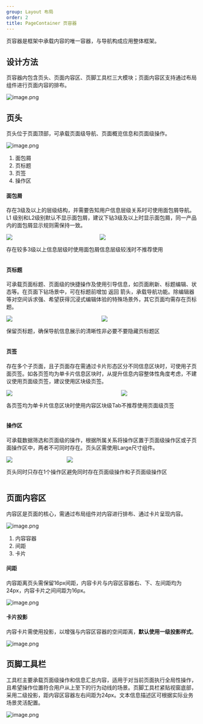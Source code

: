 ```yaml
---
group: Layout 布局
order: 2
title: PageContainer 页容器
---
```


页容器是框架中承载内容的唯一容器，与导航构成应用整体框架。

## 设计方法

页容器内包含页头、页面内容区、页脚工具栏三大模块；页面内容区支持通过布局组件进行页面内容的排布。

![image.png](https://mdn.alipayobjects.com/oceanbase_design/afts/img/mO61QbOcU_kAAAAAAAAAAAAADv3-AQBr/original)

## 页头

页头位于页面顶部，可承载页面级导航、页面概览信息和页面级操作。

![image.png](https://mdn.alipayobjects.com/oceanbase_design/afts/img/bgnxS5QoufkAAAAAAAAAAAAADv3-AQBr/original)

1. 面包屑
2. 页标题
3. 页签
4. 操作区

#### 面包屑

存在3级及以上的层级结构，并需要告知用户信息层级关系时可使用面包屑导航。L1 级别和L2级别默认不显示面包屑，建议下钻3级及以上时显示面包屑，同一产品内的面包屑显示规则需保持一致。

<div style="display: flex">
  <div>
    <img src="https://mdn.alipayobjects.com/oceanbase_design/afts/img/Rl5kSZqDL78AAAAAAAAAAAAADv3-AQBr/original" />
    <div class="image-description"><Do></Do>

存在较多3级以上信息层级时使用面包屑</div>

  </div>
  <div>
    <img src="https://mdn.alipayobjects.com/oceanbase_design/afts/img/1XkRS41yhVQAAAAAAAAAAAAADv3-AQBr/original" />
    <div class="image-description"><Caution></Caution>

信息层级较浅时不推荐使用</div>

  </div>
</div>

#### 页标题

可承载页面标题、页面级的快捷操作及使用引导信息，如页面刷新、标题编辑、状态等。在页面下钻场景中，可在标题前增加 返回 箭头，承载导航功能。除编辑器等对空间诉求强、希望获得沉浸式编辑体验的特殊场景外，其它页面均需存在页标题。

<div style="display: flex">
  <div>
    <img src="https://mdn.alipayobjects.com/oceanbase_design/afts/img/-FbfRoXHa7cAAAAAAAAAAAAADv3-AQBr/original" />
    <div class="image-description"><Do></Do>

保留页标题，确保导航信息展示的清晰性</div>

  </div>
  <div>
    <img src="https://mdn.alipayobjects.com/oceanbase_design/afts/img/mdpdSJFZKi0AAAAAAAAAAAAADv3-AQBr/original" />
    <div class="image-description"><Donot></Donot>

非必要不要隐藏页标题区</div>

  </div>
</div>

#### 页签

存在多个子页面，且子页面存在需通过卡片形态区分不同信息区块时，可使用子页面页签。如各页签均为单卡片信息区块时，从提升信息内容整体性角度考虑，不建议使用页面级页签，建议使用区块级页签。

<div style="display: flex">
  <div>
    <img src="https://mdn.alipayobjects.com/oceanbase_design/afts/img/VujlQbz8lVsAAAAAAAAAAAAADv3-AQBr/original" />
    <div class="image-description"><Do></Do>

各页签均为单卡片信息区块时使用内容区块级Tab</div>

  </div>
  <div>
    <img src="https://mdn.alipayobjects.com/oceanbase_design/afts/img/QtvqTb_p-TEAAAAAAAAAAAAADv3-AQBr/original" />
    <div class="image-description"><Caution></Caution>

不推荐使用页面级页签</div>

  </div>
</div>

#### 操作区

可承载数据筛选和页面级的操作，根据所属关系将操作区置于页面级操作区或子页面操作区中，两者不可同时存在。页头区需使用Large尺寸组件。

<div style="display: flex">
  <div>
    <img src="https://mdn.alipayobjects.com/oceanbase_design/afts/img/ERzITJRm8_QAAAAAAAAAAAAADv3-AQBr/original" />
    <div class="image-description"><Do></Do>

页头同时只存在1个操作区</div>

  </div>
  <div>
    <img src="https://mdn.alipayobjects.com/oceanbase_design/afts/img/M280SpDCkAsAAAAAAAAAAAAADv3-AQBr/original" />
    <div class="image-description"><Donot></Donot>

避免同时存在页面级操作和子页面级操作区</div>

  </div>
</div>

## 页面内容区

内容区是页面的核心，需通过布局组件对内容进行排布、通过卡片呈现内容。

![image.png](https://mdn.alipayobjects.com/oceanbase_design/afts/img/hQqPRKEUBoUAAAAAAAAAAAAADv3-AQBr/original)

1. 内容容器
2. 间距
3. 卡片

#### 间距

内容距离页头需保留16px间距，内容卡片与内容区容器右、下、左间距均为24px，内容卡片之间间距为16px。

![image.png](https://mdn.alipayobjects.com/oceanbase_design/afts/img/F0F4RaJe9PIAAAAAAAAAAAAADv3-AQBr/original)

#### 卡片投影

内容卡片需使用投影，以增强与内容区容器的空间距离，**默认使用一级投影样式**。

![image.png](https://mdn.alipayobjects.com/oceanbase_design/afts/img/gwSjR4EccGYAAAAAAAAAAAAADv3-AQBr/original)

## 页脚工具栏

工具栏主要承载页面级操作和信息汇总内容，适用于对当前页面执行全局性操作，且希望操作位置符合用户从上至下的行为动线的场景。页脚工具栏紧贴视窗底部，采用二级投影，距内容区容器左右间距为24px。文本信息描述区可根据实际业务场景灵活配置。

![image.png](https://mdn.alipayobjects.com/oceanbase_design/afts/img/xlwfSbv3w24AAAAAAAAAAAAADv3-AQBr/original)
